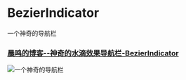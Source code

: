 # BezierIndicator
一个神奇的导航栏

### [晨鸣的博客--神奇的水滴效果导航栏-BezierIndicator](http://lichenming.com/%E7%A5%9E%E5%A5%87%E7%9A%84%E6%B0%B4%E6%BB%B4%E6%95%88%E6%9E%9C%E5%AF%BC%E8%88%AA%E6%A0%8F-BezierIndicator.html)

![一个神奇的导航栏](http://om0qizim4.bkt.clouddn.com/BezierIndicator-demo.gif)
